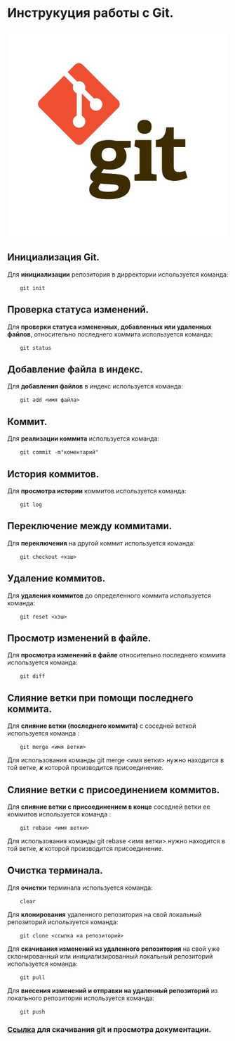 # Инструкуция работы с Git.
![Логотип гита](/gitLogo.jpeg)
## Инициализация Git.

Для **инициализации** репозитория в дирректории используется команда:
```
    git init
```
## Проверка статуса изменений.
Для **проверки статуса измененных, добавленных или удаленных файлов**, относительно последнего коммита используется команда:
```
    git status
```
## Добавление файла в индекс.
Для **добавления файлов** в индекс используется команда: 
```
    git add <имя файла>
```
## Коммит.
Для **реализации коммита** используется команда:
```
    git commit -m"коментарий"
```
## История коммитов.
Для **просмотра истории** коммитов используется команда:
```
    git log
```
## Переключение между коммитами.
Для **переключения** на другой коммит используется команда:
```
    git checkout <хэш>
```
## Удаление коммитов.
Для **удаления коммитов** до определенного коммита используется команда:
```
    git reset <хэш>
```
## Просмотр изменений в файле.
Для **просмотра изменений в файле** относительно последнего коммита используется команда:
```
    git diff
```
## Слияние ветки при помощи последнего коммита.
Для **слияние ветки (последнего коммита)** с соседней веткой используется команда :
```
    git merge <имя ветки>
```
Для использования команды git merge <имя ветки> нужно находится в той ветке, ***к*** которой производится присоединение.

## Слияние ветки с присоединением коммитов.
Для **слияние ветки c присоединением в конце** соседней ветки ее коммитов используется команда :
```
    git rebase <имя ветки>
```
Для использования команды git rebase <имя ветки> нужно находится в той ветке, ***к*** которой производится присоединение.
## Очистка терминала.
Для **очистки** терминала используется команда:
```
    clear
```
Для **клонирования** удаленного репозитория на свой локальный репозиторий используется команда:
```
    git clone <ссылка на репозиторий>
```
Для **скачивания изменений из удаленного репозитория** на свой уже склонированный или инициализированный локальный репозиторий используется команда:
```
    git pull
``` 
Для **внесения изменений и отправки на удаленный репозиторий** из локального репозитория используется команда:
```
    git push
```

### [Ссылка](https://git-scm.com/) для скачивания git и просмотра документации.